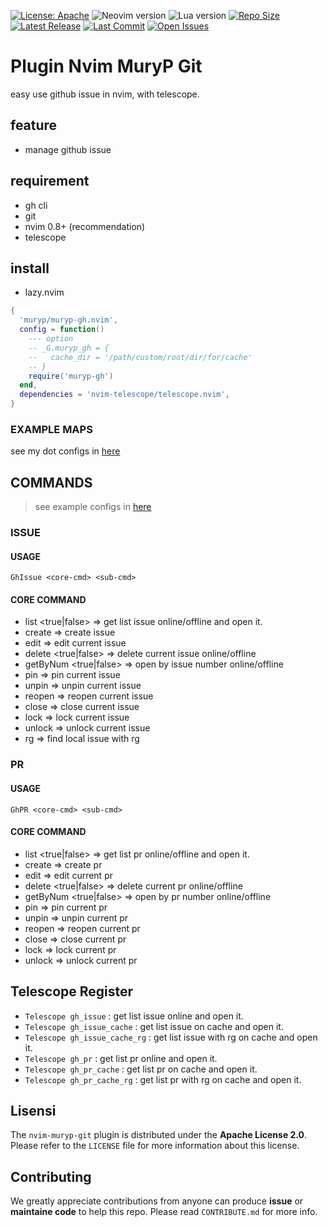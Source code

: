 [![License: Apache](https://img.shields.io/badge/License-Apache-blue.svg)](https://opensource.org/licenses/Apache-2.0)
![Neovim version](https://img.shields.io/badge/Neovim-0.8.x-green.svg)
![Lua version](https://img.shields.io/badge/Lua-5.4-yellow.svg)
[![Repo Size](https://img.shields.io/github/repo-size/muryp/muryp-gh.nvim)](https://github.com/muryp/muryp-gh.nvim)
[![Latest Release](https://img.shields.io/github/release/muryp/muryp-gh.nvim)](https://github.com/muryp/muryp-gh.nvim/releases/latest)
[![Last Commit](https://img.shields.io/github/last-commit/muryp/muryp-gh.nvim)](https://github.com/muryp/muryp-gh.nvim/commits/master)
[![Open Issues](https://img.shields.io/github/issues/muryp/muryp-gh.nvim)](https://github.com/muryp/muryp-gh.nvim/issues)

# Plugin Nvim MuryP Git

easy use github issue in nvim, with telescope.

## feature

- manage github issue

## requirement

- gh cli
- git
- nvim 0.8+ (recommendation)
- telescope

## install

- lazy.nvim

```lua
{
  'muryp/muryp-gh.nvim',
  config = function()
    --- option
    -- _G.muryp_gh = {
    --   cache_dir = '/path/custom/root/dir/for/cache'
    -- }
    require('muryp-gh')
  end,
  dependencies = 'nvim-telescope/telescope.nvim',
}
```

### EXAMPLE MAPS

see my dot configs in [here](https://github.com/alifprihantoro/conf.nvim)

## COMMANDS

> see example configs in [here](https://github.com/alifprihantoro/conf.nvim/blob/main/lua/maps/git.lua)

### ISSUE

#### USAGE

```
GhIssue <core-cmd> <sub-cmd>
```

#### CORE COMMAND

- list <true|false> => get list issue online/offline and open it.
- create => create issue
- edit => edit current issue
- delete <true|false> => delete current issue online/offline
- getByNum <true|false> => open by issue number online/offline
- pin => pin current issue
- unpin => unpin current issue
- reopen => reopen current issue
- close => close current issue
- lock => lock current issue
- unlock => unlock current issue
- rg => find local issue with rg

### PR

#### USAGE

```
GhPR <core-cmd> <sub-cmd>
```

#### CORE COMMAND

- list <true|false> => get list pr online/offline and open it.
- create => create pr
- edit => edit current pr
- delete <true|false> => delete current pr online/offline
- getByNum <true|false> => open by pr number online/offline
- pin => pin current pr
- unpin => unpin current pr
- reopen => reopen current pr
- close => close current pr
- lock => lock current pr
- unlock => unlock current pr

## Telescope Register

- `Telescope gh_issue` : get list issue online and open it.
- `Telescope gh_issue_cache` : get list issue on cache and open it.
- `Telescope gh_issue_cache_rg` : get list issue with rg on cache and open it.
- `Telescope gh_pr` : get list pr online and open it.
- `Telescope gh_pr_cache` : get list pr on cache and open it.
- `Telescope gh_pr_cache_rg` : get list pr with rg on cache and open it.

## Lisensi

The `nvim-muryp-git` plugin is distributed under the **Apache License 2.0**. Please refer to the `LICENSE` file for more information about this license.

## Contributing

We greatly appreciate contributions from anyone can produce **issue** or **maintaine code** to help this repo. Please read `CONTRIBUTE.md` for more info.
